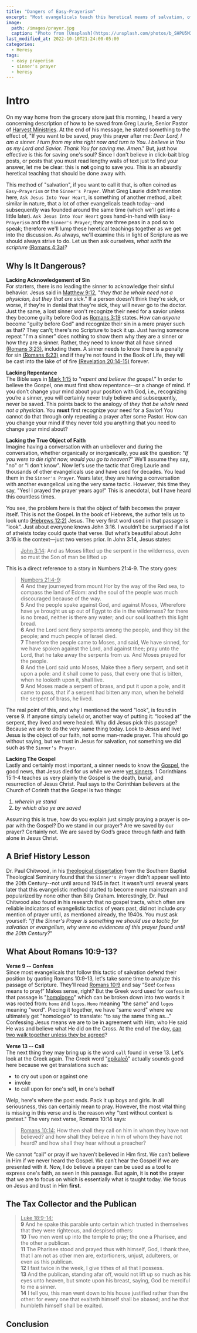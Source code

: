 ```yaml
---
title: "Dangers of Easy-Prayerism"
excerpt: "Most evangelicals teach this heretical means of salvation, often deemed easy-prayerism or the sinner's prayer, that diminishes the Gospel and the saving power of Jesus Christ."
image: 
  path: /images/prayer.jpg
  caption: "Photo from [Unsplash](https://unsplash.com/photos/b_SHPU5M3nk)"
last_modified_at: 2022-10-10T21:24:00-05:00
categories:
  - Heresy
tags: 
  - easy prayerism
  - sinner's prayer
  - heresy
---
```


# Intro
On my way home from the grocery store just this morning, I heard a very concerning description of how to be saved from Greg Laurie, Senior Pastor of [Harvest Ministries](https://harvest.org/). At the end of his message, he stated something to the effect of, "If you want to be saved, pray this prayer after me: *Dear Lord, I am a sinner. I turn from my sins right now and turn to You. I believe in You as my Lord and Savior. Thank You for saving me. Amen*." But, just how effective is this for saving one's soul? Since I don't believe in click-bait blog posts, or posts that you must read lengthy walls of text just to find your answer, let me be clear: this is **not** going to save you. This is an absurdly heretical teaching that should be done away with.

This method of "salvation", if you want to call it that, is often coined as `Easy-Prayerism` or the `Sinner's Prayer`. What Greg Laurie didn't mention here, `Ask Jesus Into Your Heart`, is something of another method, albeit similar in nature, that a lot of other evangelicals teach today--and subsequently was founded around the same time (which we'll get into a little later). `Ask Jesus Into Your Heart` goes hand-in-hand with `Easy-Prayerism` and the `Sinner's Prayer`; they are three peas in a pod so to speak; therefore we'll lump these heretical teachings together as we get into the discussion. As always, we'll examine this in light of Scripture as we should always strive to do. Let us then ask ourselves, *what saith the scripture* [(Romans 4:3a)](https://www.biblegateway.com/passage/?search=romans+4%3A3&version=KJV)?

## Why Is It Dangerous?
**Lacking Acknowledgement of Sin**<br>
For starters, there is no leading the sinner to acknowledge their sinful behavior. Jesus said in [Matthew 9:12](https://www.biblegateway.com/passage/?search=Matthew%209%3A12&version=KJV), "*they that be whole need not a physician, but they that are sick*." If a person doesn't think they're sick, or worse, if they're in denial that they're sick, they will never go to the doctor. Just the same, a lost sinner won't recognize their need for a savior unless they become guilty before God as [Romans 3:19](https://www.biblegateway.com/passage/?search=Romans+3%3A19&version=KJV) states. How can *anyone* become "guilty before God" and recognize their sin in a mere prayer such as that? They can’t; there's no Scripture to back it up. Just having someone repeat "I'm a sinner" does nothing to show them why they are a sinner or how they are a sinner. Rather, they need to know that all have sinned [(Romans 3:23)](https://www.biblegateway.com/passage/?search=Romans+3%3A23&version=KJV), including them. A sinner needs to know there is a penalty for sin [(Romans 6:23)](https://www.biblegateway.com/passage/?search=Romans+6%3A23&version=KJV) and if they're not found in the Book of Life, they will be cast into the lake of of fire [(Revelation 20:14-15)](https://www.biblegateway.com/passage/?search=Revelation+20%3A14-15&version=KJV) forever. 

**Lacking Repentance**<br>
The Bible says in [Mark 1:15]( https://www.biblegateway.com/passage/?search=Mark%201%3A15&version=KJV) to “*repent and believe the gospel*.” In order to believe the Gospel, one must first show repentance--or a change of mind. If you don’t change your mind about your position with God, i.e., recognizing you’re a sinner, you will certainly never truly believe and subsequently, never be saved. This points back to the analogy of *they that be whole need not a physician*. You **must** first recognize your need for a Savior! You cannot do that through only repeating a prayer after some Pastor. How can you change your mind if they never told you anything that you need to change your mind about? 

**Lacking the True Object of Faith**<br>
Imagine having a conversation with an unbeliever and during the conversation, whether organically or inorganically, you ask the question: "*If you were to die right now, would you go to heaven?*" We'll assume they say, "no" or "I don't know". Now let's use the tactic that Greg Laurie and thousands of other evangelicals use and have used for decades. You lead them in the `Sinner's Prayer`. Years later, they are having a conversation with another evangelical using the very same tactic. However, this time they say, "Yes! I prayed the prayer years ago!" This is anecdotal, but I have heard this countless times.

You see, the problem here is that the object of faith becomes the prayer itself. This is not the Gospel. In the book of Hebrews, the author tells us to look unto [(Hebrews 12:2)](https://www.biblegateway.com/passage/?search=hebrews+12%3A2&version=KJV) Jesus. The very first word used in that passage is “look”. Just about everyone knows John 3:16. I wouldn’t be surprised if a lot of atheists today could quote that verse. But what’s beautiful about John 3:16 is the context—just two verses prior. In John 3:14, Jesus states:

> <u>John 3:14</u>: And as Moses lifted up the serpent in the wilderness, even so must the Son of man be lifted up

This is a direct reference to a story in Numbers 21:4-9. The story goes:

> <u>Numbers 21:4-9</u>:<br>
**4** And they journeyed from mount Hor by the way of the Red sea, to compass the land of Edom: and the soul of the people was much discouraged because of the way.<br>
**5** And the people spake against God, and against Moses, Wherefore have ye brought us up out of Egypt to die in the wilderness? for there is no bread, neither is there any water; and our soul loatheth this light bread. <br>
**6** And the Lord sent fiery serpents among the people, and they bit the people; and much people of Israel died. <br>
**7** Therefore the people came to Moses, and said, We have sinned, for we have spoken against the Lord, and against thee; pray unto the Lord, that he take away the serpents from us. And Moses prayed for the people. <br>
**8** And the Lord said unto Moses, Make thee a fiery serpent, and set it upon a pole: and it shall come to pass, that every one that is bitten, when he looketh upon it, shall live. <br>
**9** And Moses made a serpent of brass, and put it upon a pole, and it came to pass, that if a serpent had bitten any man, when he beheld the serpent of brass, he lived.

The real point of this, and why I mentioned the word "look", is found in verse 9. If anyone simply `beheld` or, another way of putting it: “looked at” the serpent, they lived and were healed. Why did Jesus pick this passage? Because we are to do the very same thing today. Look to Jesus and live! Jesus is the object of our faith, not some man-made prayer. This should go without saying, but we trust in Jesus for salvation, not something we did such as the `Sinner's Prayer`. 

**Lacking The Gospel**<br>
Lastly and certainly most important, a sinner needs to know the [Gospel]( https://www.biblegateway.com/passage/?search=1+corinthians+15%3A1-4&version=KJV), the good news, that Jesus died for us while we were [yet sinners]( https://www.biblegateway.com/passage/?search=romans+5%3A8&version=KJV). 1 Corinthians 15:1-4 teaches us very plainly the Gospel is the death, burial, and resurrection of Jesus Christ. Paul says to the Corinthian believers at the Church of Corinth that the Gospel is two things:

1. *wherein ye stand*
2. *by which also ye are saved*

Assuming this is true, how do you explain just simply praying a prayer is on-par with the Gospel? Do we stand in our prayer? Are we saved by our prayer? Certainly not. We are saved by God’s grace through faith and faith alone in Jesus Christ.

## A Brief History Lesson
Dr. Paul Chitwood, in his [theological dissertation](http://digital.library.sbts.edu/bitstream/handle/10392/4153/Chitwood-PhD-SinnersPrayer.pdf?sequence=1) from the Southern Baptist Theological Seminary found that the `Sinner's Prayer` didn't appear well into the 20th Century--not until around 1945 in fact. It wasn't until several years later that this evangelistic method started to become more mainstream and popularized by none other than Billy Graham. Interestingly, Dr. Paul Chitwood also found in his research that no gospel tracts, which often are reliable indicators of evangelistic tactics of years past, did not include *any* mention of prayer until, as mentioned already, the 1940s. You must ask yourself: "*If the Sinner's Prayer is something we should use a tactic for salvation or evangelism, why were no evidences of this prayer found until the 20th Century?*"

## What About Romans 10:9-13?
**Verse 9 -- Confess**<br>
Since most evangelicals that follow this tactic of salvation defend their position by quoting Romans 10:9-13, let's take some time to analyze this passage of Scripture. They'll read [Romans 10:9](https://www.biblegateway.com/passage/?search=romans+10%3A9&version=KJV) and say “See! `Confess` means to pray!” Makes sense, right? But the Greek word used for `confess` in that passage is "[homologeo](https://www.blueletterbible.org/lexicon/g3670/kjv/tr/0-1/)" which can be broken down into two words it was rooted from: `homo` and `logos`. `Homo` meaning "the same" and `logos` meaning "word". Piecing it together, we have "same word" where we ultimately get "homologeo" to translate: "to say the same thing as..." Confessing Jesus means we are to be in agreement with Him; who He said He was and believe what He did on the Cross. At the end of the day, [can two walk together unless they be agreed](https://www.biblegateway.com/passage/?search=amos+3%3A3&version=KJV)?

**Verse 13 -- Call**<br>
The next thing they may bring up is the word `call` found in verse 13. Let's look at the Greek again. The Greek word "[epikaleō](https://www.blueletterbible.org/lexicon/g1941/kjv/tr/0-1/)" actually sounds good here because we get translations such as:

* to cry out upon or against one
* invoke
* to call upon for one's self, in one's behalf

Welp, here's where the post ends. Pack it up boys and girls. In all seriousness, this can certainly mean to pray. However, the most vital thing is missing in this verse and is the reason why "text without context is pretext." The very next verse, Romans 10:14 says:

> <u>Romans 10:14:</u>  How then shall they call on him in whom they have not believed? and how shall they believe in him of whom they have not heard? and how shall they hear without a preacher?

We cannot “call” or pray if we haven’t believed in Him first. We can’t believe in Him if we never heard the Gospel. We can’t hear the Gospel if we are presented with it. Now, I do believe a prayer can be used as a tool to express one's faith, as seen in this passage. But again, it is **not** the prayer that we are to focus on which is essentially what is taught today. We focus on Jesus and trust in Him **first**. 
 
## The Tax Collector and the Publican
> <u>Luke 18:9-14:</u><br>
> **9** And he spake this parable unto certain which trusted in themselves that they were righteous, and despised others:<br>
**10** Two men went up into the temple to pray; the one a Pharisee, and the other a publican.<br>
**11** The Pharisee stood and prayed thus with himself, God, I thank thee, that I am not as other men are, extortioners, unjust, adulterers, or even as this publican. <br>
**12** I fast twice in the week, I give tithes of all that I possess. <br>
**13** And the publican, standing afar off, would not lift up so much as his eyes unto heaven, but smote upon his breast, saying, God be merciful to me a sinner. <br>
**14** I tell you, this man went down to his house justified rather than the other: for every one that exalteth himself shall be abased; and he that humbleth himself shall be exalted.

## Conclusion

